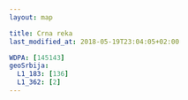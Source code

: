 ```yaml
---
layout: map

title: Crna reka
last_modified_at: 2018-05-19T23:04:05+02:00

WDPA: [145143]
geoSrbija:
  L1_183: [136]
  L1_362: [2]
---
```

